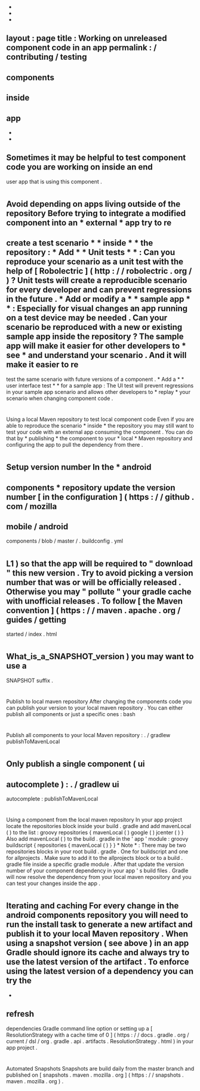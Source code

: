 -
-
-
layout
:
page
title
:
Working
on
unreleased
component
code
in
an
app
permalink
:
/
contributing
/
testing
-
components
-
inside
-
app
-
-
-
Sometimes
it
may
be
helpful
to
test
component
code
you
are
working
on
inside
an
end
-
user
app
that
is
using
this
component
.
#
#
Avoid
depending
on
apps
living
outside
of
the
repository
Before
trying
to
integrate
a
modified
component
into
an
*
external
*
app
try
to
re
-
create
a
test
scenario
*
*
inside
*
*
the
repository
:
*
Add
*
*
Unit
tests
*
*
:
Can
you
reproduce
your
scenario
as
a
unit
test
with
the
help
of
[
Robolectric
]
(
http
:
/
/
robolectric
.
org
/
)
?
Unit
tests
will
create
a
reproducible
scenario
for
every
developer
and
can
prevent
regressions
in
the
future
.
*
Add
or
modify
a
*
*
sample
app
*
*
:
Especially
for
visual
changes
an
app
running
on
a
test
device
may
be
needed
.
Can
your
scenario
be
reproduced
with
a
new
or
existing
sample
app
inside
the
repository
?
The
sample
app
will
make
it
easier
for
other
developers
to
*
see
*
and
understand
your
scenario
.
And
it
will
make
it
easier
to
re
-
test
the
same
scenario
with
future
versions
of
a
component
.
*
Add
a
*
*
user
interface
test
*
*
for
a
sample
app
:
The
UI
test
will
prevent
regressions
in
your
sample
app
scenario
and
allows
other
developers
to
*
replay
*
your
scenario
when
changing
component
code
.
#
#
Using
a
local
Maven
repository
to
test
local
component
code
Even
if
you
are
able
to
reproduce
the
scenario
*
inside
*
the
repository
you
may
still
want
to
test
your
code
with
an
external
app
consuming
the
component
.
You
can
do
that
by
*
publishing
*
the
component
to
your
*
local
*
Maven
repository
and
configuring
the
app
to
pull
the
dependency
from
there
.
#
#
#
#
Setup
version
number
In
the
*
android
-
components
*
repository
update
the
version
number
[
in
the
configuration
]
(
https
:
/
/
github
.
com
/
mozilla
-
mobile
/
android
-
components
/
blob
/
master
/
.
buildconfig
.
yml
#
L1
)
so
that
the
app
will
be
required
to
"
download
"
this
new
version
.
Try
to
avoid
picking
a
version
number
that
was
or
will
be
officially
released
.
Otherwise
you
may
"
pollute
"
your
gradle
cache
with
unofficial
releases
.
To
follow
[
the
Maven
convention
]
(
https
:
/
/
maven
.
apache
.
org
/
guides
/
getting
-
started
/
index
.
html
#
What_is_a_SNAPSHOT_version
)
you
may
want
to
use
a
-
SNAPSHOT
suffix
.
#
#
#
#
Publish
to
local
maven
repository
After
changing
the
components
code
you
can
publish
your
version
to
your
local
maven
repository
.
You
can
either
publish
all
components
or
just
a
specific
ones
:
bash
#
Publish
all
components
to
your
local
Maven
repository
:
.
/
gradlew
publishToMavenLocal
#
Only
publish
a
single
component
(
ui
-
autocomplete
)
:
.
/
gradlew
ui
-
autocomplete
:
publishToMavenLocal
#
#
#
#
Using
a
component
from
the
local
maven
repository
In
your
app
project
locate
the
repositories
block
inside
your
build
.
gradle
and
add
mavenLocal
(
)
to
the
list
:
groovy
repositories
{
mavenLocal
(
)
google
(
)
jcenter
(
)
}
Also
add
mavenLocal
(
)
to
the
build
.
gradle
in
the
'
app
'
module
:
groovy
buildscript
{
repositories
{
mavenLocal
(
)
}
}
*
Note
*
:
There
may
be
two
repositories
blocks
in
your
root
build
.
gradle
.
One
for
buildscript
and
one
for
allprojects
.
Make
sure
to
add
it
to
the
allprojects
block
or
to
a
build
.
gradle
file
inside
a
specific
gradle
module
.
After
that
update
the
version
number
of
your
component
dependency
in
your
app
'
s
build
files
.
Gradle
will
now
resolve
the
dependency
from
your
local
maven
repository
and
you
can
test
your
changes
inside
the
app
.
#
#
#
#
Iterating
and
caching
For
every
change
in
the
android
components
repository
you
will
need
to
run
the
install
task
to
generate
a
new
artifact
and
publish
it
to
your
local
Maven
repository
.
When
using
a
snapshot
version
(
see
above
)
in
an
app
Gradle
should
ignore
its
cache
and
always
try
to
use
the
latest
version
of
the
artifact
.
To
enforce
using
the
latest
version
of
a
dependency
you
can
try
the
-
-
refresh
-
dependencies
Gradle
command
line
option
or
setting
up
a
[
ResolutionStrategy
with
a
cache
time
of
0
]
(
https
:
/
/
docs
.
gradle
.
org
/
current
/
dsl
/
org
.
gradle
.
api
.
artifacts
.
ResolutionStrategy
.
html
)
in
your
app
project
.
#
#
Automated
Snapshots
Snapshots
are
build
daily
from
the
master
branch
and
published
on
[
snapshots
.
maven
.
mozilla
.
org
]
(
https
:
/
/
snapshots
.
maven
.
mozilla
.
org
)
.
